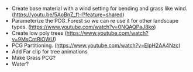 * Create base material with a wind setting for bending and grass like wind. (https://youtu.be/5AoBnZ_ft-I?feature=shared)
* Parameterize the PCG_Forest so we can re use it for other landscape types. (https://www.youtube.com/watch?v=0NQAQPaJ8ko)
* Create low poly trees (https://www.youtube.com/watch?v=9MsCntRiOWU)
* PCG Partitioning. (https://www.youtube.com/watch?v=ElpH2AA4Nzc)
* Add Far clip for tree animations
* Make Grass PCG?
* Water?
